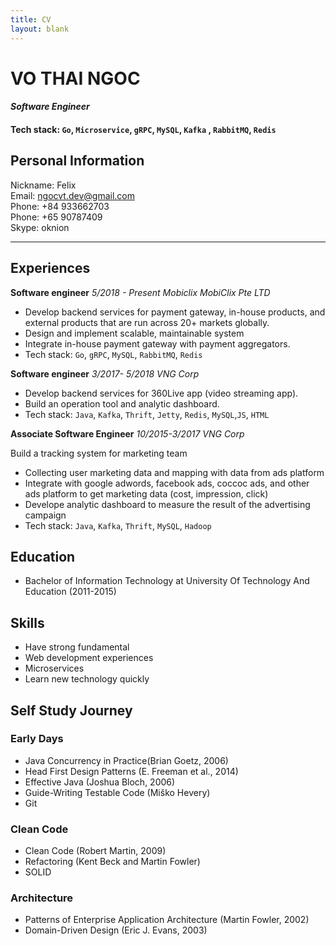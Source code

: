 ```yaml
---
title: CV
layout: blank
---
```

# VO THAI NGOC
#### *Software Engineer*
#### Tech stack: `Go`, `Microservice`, `gRPC`, `MySQL`, `Kafka` , `RabbitMQ`, `Redis`
## Personal Information
Nickname: Felix  
Email: <ngocvt.dev@gmail.com>  
Phone: +84 933662703  
Phone: +65 90787409  
Skype: oknion  
<script src="https://kit.fontawesome.com/10a4ec14cc.js" crossorigin="anonymous"></script>
<a href="https://dev.to/felixvo" target="_blank">
  <i class="fab fa-dev fa-2x" title="felixvo's DEV Profile"></i>
</a>
<a href="https://www.linkedin.com/in/felix-vo/" target="_blank">
  <i class="fab fa-linkedin fa-2x"></i>
</a> 

-------
## Experiences
**Software engineer**  *5/2018 - Present*
*Mobiclix MobiClix Pte LTD*

- Develop backend services for payment gateway, in-house products, and external products that are run across 20+ markets globally.
- Design and implement scalable, maintainable system
- Integrate in-house payment gateway with payment aggregators.
- Tech stack: `Go`, `gRPC`, `MySQL`, `RabbitMQ`, `Redis`

**Software engineer**  *3/2017- 5/2018*
*VNG Corp*

- Develop backend services for 360Live app (video streaming app).
- Build an operation tool and analytic dashboard.
- Tech stack: `Java`, `Kafka`, `Thrift`, `Jetty`, `Redis`, `MySQL`,`JS`, `HTML`

**Associate Software Engineer** *10/2015-3/2017*
*VNG Corp*

Build a tracking system for marketing team
- Collecting user marketing data and mapping with data from ads platform
- Integrate with google adwords, facebook ads, coccoc ads, and other ads platform to get marketing data (cost, impression, click)
- Develope analytic dashboard to measure the result of the advertising campaign
- Tech stack: `Java`, `Kafka`, `Thrift`, `MySQL`, `Hadoop`

## Education
- Bachelor of Information Technology at University Of Technology And Education (2011-2015)

## Skills
- Have strong fundamental
- Web development experiences
- Microservices
- Learn new technology quickly

## Self Study Journey
### Early Days
- Java Concurrency in Practice(Brian Goetz, 2006)
- Head First Design Patterns (E. Freeman et al., 2014)
- Effective Java (Joshua Bloch, 2006)
- Guide-Writing Testable Code (Miško Hevery)
- Git

### Clean Code
- Clean Code (Robert Martin, 2009)
- Refactoring (Kent Beck and Martin Fowler)
- SOLID

### Architecture
- Patterns of Enterprise Application Architecture (Martin Fowler, 2002)
- Domain-Driven Design (Eric J. Evans, 2003)
